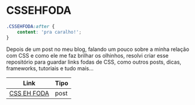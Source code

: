 # CSSEHFODA

``` css
.CSSEHFODA:after {
    content: 'pra caralho!';
}
```

Depois de um post no meu blog, falando um pouco sobre a minha relação com CSS e como ele me faz brilhar os olhinhos, resolvi criar esse repositório para guardar links fodas de CSS, como outros posts, dicas, frameworks, tutoriais e tudo mais... 

| Link | Tipo |
| ---- | ---- |
| [CSS EH FODA](https://marcelabomfim.github.io/blog/CSS-EH-FODA/) | post |
